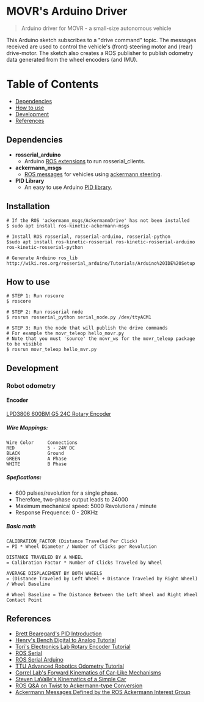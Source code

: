 # MOVR's Arduino Driver
> Arduino driver for MOVR - a small-size autonomous vehicle

This Arduino sketch subscribes to a "drive command" topic.
The messages received are used to control the vehicle's (front) steering motor and (rear) drive-motor.
The sketch also creates a ROS publisher to publish odometry data generated from the wheel encoders (and IMU).

# Table of Contents
- [Dependencies](#dependencies)
- [How to use](#how-to-use)
- [Development](#development)
- [References](#references)

## Dependencies
- **rosserial_arduino**   
  - Arduino [ROS extensions](http://wiki.ros.org/rosserial_arduino) to run rosserial_clients.      
- **ackermann_msgs**   
  - [ROS messages](http://wiki.ros.org/ackermann_msgs) for vehicles using [ackermann steering](https://en.wikipedia.org/wiki/Ackermann_steering_geometry).    
- **PID Library**   
  - An easy to use Arduino [PID library](http://playground.arduino.cc/Code/PIDLibrary).  

## Installation

```
# If the ROS 'ackermann_msgs/AckermannDrive' has not been installed
$ sudo apt install ros-kinetic-ackermann-msgs
```

```
# Install ROS rosserial, rosserial-arduino, rosserial-python
$sudo apt install ros-kinetic-rosserial ros-kinetic-rosserial-arduino ros-kinetic-rosserial-python
```

```
# Generate Arduino ros_lib
http://wiki.ros.org/rosserial_arduino/Tutorials/Arduino%20IDE%20Setup
```

## How to use 
``` 
# STEP 1: Run roscore
$ roscore
```

```
# STEP 2: Run rosserial node
$ rosrun rosserial_python serial_node.py /dev/ttyACM1
```

```
# STEP 3: Run the node that will publish the drive commands
# For example the movr_teleop hello_movr.py
# Note that you must 'source' the movr_ws for the movr_teleop package to be visible
$ rosrun movr_teleop hello_mvr.py
```

## Development

### Robot odometry
#### Encoder ####
[LPD3806 600BM G5 24C Rotary Encoder](http://www.made-in-china.com/showroom/jn-syjm/product-detailtsLnXSdoEaWV/China-Lpd3806-600bm-G5-24c-Ab-Two-Phase-5-24V-600-Pulses-Incremental-Optical-Rotary-Encoder.html)   

##### Wire Mappings: #####   
```
Wire Color     Connections   
RED            5 - 24V DC   
BLACK          Ground   
GREEN          A Phase   
WHITE          B Phase   
```

##### Spefications: #####    
- 600 pulses/revolution for a single phase.   
- Therefore, two-phase output leads to 24000   
- Maximum mechanical speed: 5000 Revolutions / minute   
- Response Frequence: 0 - 20KHz   

##### Basic math #####

```
CALIBRATION_FACTOR (Distance Traveled Per Click)
= PI * Wheel Diameter / Number of Clicks per Revolution
``` 

```
DISTANCE TRAVELED BY A WHEEL
= Calibration Factor * Number of Clicks Traveled by Wheel
```

```
AVERAGE DISPLACEMENT BY BOTH WHEELS
= (Distance Traveled by Left Wheel + Distance Traveled by Right Wheel) / Wheel Baseline

# Wheel Baseline = The Distance Between the Left Wheel and Right Wheel Contact Point
```

## References
- [Brett Bearegard's PID Introduction](http://brettbeauregard.com/blog/2011/04/improving-the-beginners-pid-introduction/)
- [Henry's Bench Digital to Analog Tutorial](http://henrysbench.capnfatz.com/henrys-bench/arduino-voltage-measurements/arduino-pcf8591-digital-to-analog-tutorial/)
- [Tori's Electronics Lab Rotary Encoder Tutorial](https://toriilab.blogspot.com/2016/09/a-rotary-encoder-is-used-to-measure.html)
- [ROS Serial](http://wiki.ros.org/rosserial)
- [ROS Serial Arduino](http://wiki.ros.org/rosserial_arduino)
- [TTU Advanced Robotics Odometry Tutorial](http://ttuadvancedrobotics.wikidot.com/odometry#toc9)
- [Correl Lab's Forward Kinematics of Car-Like Mechanisms](http://correll.cs.colorado.edu/?p=1869)
- [Steven LaValle's Kinematics of a Simple Car](http://planning.cs.uiuc.edu/node658.html)
- [ROS Q&A on Twist to Ackermann-type Conversion](https://answers.ros.org/question/260935/twist-message-working-ackermann-type-conversion/)
- [Ackermann Messages Defined by the ROS Ackermann Interest Group](http://docs.ros.org/api/ackermann_msgs/html/msg/AckermannDrive.html)
